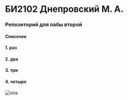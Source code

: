 # БИ2102 Днепровский М. А.
### Репозиторий для лабы второй
#### Списочек
#### 1. раз
#### 2. два
#### 3. три
#### 4. четыре
<image src="/mobile_dev/gosling.jpg" alt="опа">

